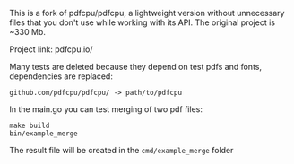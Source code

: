 
This is a fork of pdfcpu/pdfcpu, a lightweight version without unnecessary files that you don't use while working with its API. The original project is ~330 Mb.

Project link: pdfcpu.io/

Many tests are deleted because they depend on test pdfs and fonts, dependencies are replaced:

    github.com/pdfcpu/pdfcpu/ -> path/to/pdfcpu

In the main.go you can test merging of two pdf files:

    make build
    bin/example_merge 
The result file will be created in the `cmd/example_merge` folder
